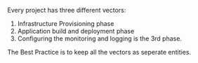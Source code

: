 Every project has three different vectors:
1. Infrastructure Provisioning phase
2. Application build and deployment phase
3. Configuring the monitoring and logging is the 3rd phase. 

The Best Practice is to keep all the vectors as seperate entities. 


